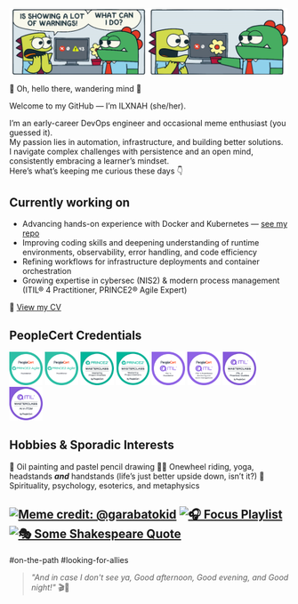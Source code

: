 <img src="error_meme.png" width="501px" />



👋 Oh, hello there, wandering mind 🌱

Welcome to my GitHub — I’m ILXNAH (she/her).


I’m an early-career DevOps engineer and occasional meme enthusiast (you guessed it).  
My passion lies in automation, infrastructure, and building better solutions.  
I navigate complex challenges with persistence and an open mind, consistently embracing a learner’s mindset.  
Here’s what’s keeping me curious these days 👇

## Currently working on
- Advancing hands-on experience with Docker and Kubernetes — [see my repo](https://github.com/ILXNAH/docker-and-k8s)
- Improving coding skills and deepening understanding of runtime environments, observability, error handling, and code efficiency
- Refining workflows for infrastructure deployments and container orchestration
- Growing expertise in cybersec (NIS2) & modern process management (ITIL® 4 Practitioner, PRINCE2® Agile Expert)

📄 [View my CV](https://ilxnah.github.io/cv/ilona-louckova.pdf)

## PeopleCert Credentials

<div align="left">
  <img src="peoplecert-badges/prince2-agile-foundation.png" width="60px" alt="PRINCE2 Agile Foundation" title="PRINCE2 Agile Foundation" />
  <img src="peoplecert-badges/prince2-agile-practitioner.png" width="60px" alt="PRINCE2 Agile Practitioner" title="PRINCE2 Agile Practitioner" />
  <img src="peoplecert-badges/prince2-project-priorities.png" width="60px" alt="PRINCE2 Project Priorities" title="PRINCE2 Project Priorities" />
  <img src="peoplecert-badges/prince2-project-delivery.png" width="60px" alt="PRINCE2 Project Delivery" title="PRINCE2 Project Delivery" />
  <img src="peoplecert-badges/itil4-foundation.png" width="60px" alt="ITIL 4 Foundation" title="ITIL 4 Foundation" />
  <img src="peoplecert-badges/itil4-practitioner-mem.png" width="60px" alt="ITIL 4 Practitioner – Monitor, Evaluate and Measure" title="ITIL 4 Practitioner – Monitoring and Event Management" />
  <img src="peoplecert-badges/itil4-practice-guides.png" width="60px" alt="ITIL 4 Practice Guides" title="ITIL 4 Practice Guides" />
  <img src="peoplecert-badges/itil-ai-in-itsm.png" width="60px" alt="ITIL AI in ITSM" title="ITIL AI in ITSM" />
</div>

## Hobbies & Sporadic Interests
🎨 Oil painting and pastel pencil drawing
🤸‍♀️ Onewheel riding, yoga, headstands ***and*** handstands (life’s just better upside down, isn’t it?)
🔮 Spirituality, psychology, esoterics, and metaphysics

[![Meme credit: @garabatokid](https://img.shields.io/badge/meme%20credit%3A%20%40garabatokid-b92035?style=flat&color=b92035)](https://x.com/garabatokid) [![🎧 Focus Playlist](https://img.shields.io/badge/🎧%20Focus%20Playlist-3a3b3f?style=flat&color=2e8540)](https://youtube.com/playlist?list=PLnhm-_a3haJYBaeCwKZevJNmA3uwKMFhp&si=nqgNeV_LVEUHi1jQ) [![🎭 Some Shakespeare Quote](https://img.shields.io/badge/🎭%20Some%20Shakespeare%20Quote-ffffff?style=flat&color=883a50)](https://github.com/ILXNAH/ILXNAH/blob/main/quote.jpg)
---
#on-the-path #looking-for-allies

> _"And in case I don't see ya, Good afternoon, Good evening, and Good night!"_ 🎬🌙
